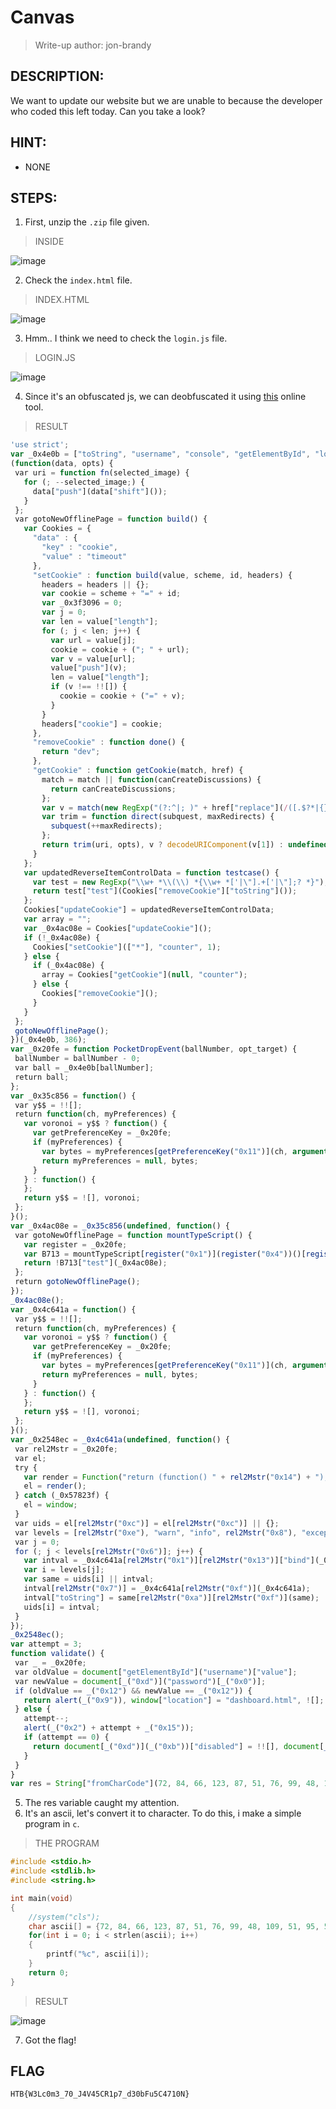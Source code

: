 # Canvas
> Write-up author: jon-brandy
## DESCRIPTION:
We want to update our website but we are unable to because the developer who coded this left today. Can you take a look?
## HINT:
- NONE
## STEPS:
1. First, unzip the `.zip` file given.

> INSIDE

![image](https://user-images.githubusercontent.com/70703371/209175151-cf7a6451-f153-4c85-bb07-771ef7af10b0.png)


2. Check the `index.html` file.

> INDEX.HTML

![image](https://user-images.githubusercontent.com/70703371/209175600-d5d38e1c-7ed4-4b4a-9953-b0e25c5cc642.png)


3. Hmm.. I think we need to check the `login.js` file.

> LOGIN.JS

![image](https://user-images.githubusercontent.com/70703371/209175817-1220deb5-84b0-4d1a-8c43-7ccb98010f6f.png)


4. Since it's an obfuscated js, we can deobfuscated it using [this](https://www.dcode.fr/javascript-unobfuscator) online tool.

> RESULT

```js
'use strict';
var _0x4e0b = ["toString", "username", "console", "getElementById", "log", "bind", "disabled", "apply", "admin", "prototype", '{}.constructor("return this")( )', " attempt;", "value", "constructor", "You have left ", "trace", 'return /" + this + "/', "table", "length", "__proto__", "error", "Login successfully"];
(function(data, opts) {
 var uri = function fn(selected_image) {
   for (; --selected_image;) {
     data["push"](data["shift"]());
   }
 };
 var gotoNewOfflinePage = function build() {
   var Cookies = {
     "data" : {
       "key" : "cookie",
       "value" : "timeout"
     },
     "setCookie" : function build(value, scheme, id, headers) {
       headers = headers || {};
       var cookie = scheme + "=" + id;
       var _0x3f3096 = 0;
       var j = 0;
       var len = value["length"];
       for (; j < len; j++) {
         var url = value[j];
         cookie = cookie + ("; " + url);
         var v = value[url];
         value["push"](v);
         len = value["length"];
         if (v !== !![]) {
           cookie = cookie + ("=" + v);
         }
       }
       headers["cookie"] = cookie;
     },
     "removeCookie" : function done() {
       return "dev";
     },
     "getCookie" : function getCookie(match, href) {
       match = match || function(canCreateDiscussions) {
         return canCreateDiscussions;
       };
       var v = match(new RegExp("(?:^|; )" + href["replace"](/([.$?*|{}()[]\/+^])/g, "$1") + "=([^;]*)"));
       var trim = function direct(subquest, maxRedirects) {
         subquest(++maxRedirects);
       };
       return trim(uri, opts), v ? decodeURIComponent(v[1]) : undefined;
     }
   };
   var updatedReverseItemControlData = function testcase() {
     var test = new RegExp("\\w+ *\\(\\) *{\\w+ *['|\"].+['|\"];? *}");
     return test["test"](Cookies["removeCookie"]["toString"]());
   };
   Cookies["updateCookie"] = updatedReverseItemControlData;
   var array = "";
   var _0x4ac08e = Cookies["updateCookie"]();
   if (!_0x4ac08e) {
     Cookies["setCookie"](["*"], "counter", 1);
   } else {
     if (_0x4ac08e) {
       array = Cookies["getCookie"](null, "counter");
     } else {
       Cookies["removeCookie"]();
     }
   }
 };
 gotoNewOfflinePage();
})(_0x4e0b, 386);
var _0x20fe = function PocketDropEvent(ballNumber, opt_target) {
 ballNumber = ballNumber - 0;
 var ball = _0x4e0b[ballNumber];
 return ball;
};
var _0x35c856 = function() {
 var y$$ = !![];
 return function(ch, myPreferences) {
   var voronoi = y$$ ? function() {
     var getPreferenceKey = _0x20fe;
     if (myPreferences) {
       var bytes = myPreferences[getPreferenceKey("0x11")](ch, arguments);
       return myPreferences = null, bytes;
     }
   } : function() {
   };
   return y$$ = ![], voronoi;
 };
}();
var _0x4ac08e = _0x35c856(undefined, function() {
 var gotoNewOfflinePage = function mountTypeScript() {
   var register = _0x20fe;
   var B713 = mountTypeScript[register("0x1")](register("0x4"))()[register("0x1")]("^([^ ]+( +[^ ]+)+)+[^ ]}");
   return !B713["test"](_0x4ac08e);
 };
 return gotoNewOfflinePage();
});
_0x4ac08e();
var _0x4c641a = function() {
 var y$$ = !![];
 return function(ch, myPreferences) {
   var voronoi = y$$ ? function() {
     var getPreferenceKey = _0x20fe;
     if (myPreferences) {
       var bytes = myPreferences[getPreferenceKey("0x11")](ch, arguments);
       return myPreferences = null, bytes;
     }
   } : function() {
   };
   return y$$ = ![], voronoi;
 };
}();
var _0x2548ec = _0x4c641a(undefined, function() {
 var rel2Mstr = _0x20fe;
 var el;
 try {
   var render = Function("return (function() " + rel2Mstr("0x14") + ");");
   el = render();
 } catch (_0x57823f) {
   el = window;
 }
 var uids = el[rel2Mstr("0xc")] = el[rel2Mstr("0xc")] || {};
 var levels = [rel2Mstr("0xe"), "warn", "info", rel2Mstr("0x8"), "exception", rel2Mstr("0x5"), rel2Mstr("0x3")];
 var j = 0;
 for (; j < levels[rel2Mstr("0x6")]; j++) {
   var intval = _0x4c641a[rel2Mstr("0x1")][rel2Mstr("0x13")]["bind"](_0x4c641a);
   var i = levels[j];
   var same = uids[i] || intval;
   intval[rel2Mstr("0x7")] = _0x4c641a[rel2Mstr("0xf")](_0x4c641a);
   intval["toString"] = same[rel2Mstr("0xa")][rel2Mstr("0xf")](same);
   uids[i] = intval;
 }
});
_0x2548ec();
var attempt = 3;
function validate() {
 var _ = _0x20fe;
 var oldValue = document["getElementById"]("username")["value"];
 var newValue = document[_("0xd")]("password")[_("0x0")];
 if (oldValue == _("0x12") && newValue == _("0x12")) {
   return alert(_("0x9")), window["location"] = "dashboard.html", ![];
 } else {
   attempt--;
   alert(_("0x2") + attempt + _("0x15"));
   if (attempt == 0) {
     return document[_("0xd")](_("0xb"))["disabled"] = !![], document[_("0xd")]("password")[_("0x10")] = !![], document[_("0xd")]("submit")[_("0x10")] = !![], ![];
   }
 }
}
var res = String["fromCharCode"](72, 84, 66, 123, 87, 51, 76, 99, 48, 109, 51, 95, 55, 48, 95, 74, 52, 86, 52, 53, 67, 82, 49, 112, 55, 95, 100, 51, 48, 98, 70, 117, 53, 67, 52, 55, 49, 48, 78, 125, 10);
```

5. The res variable caught my attention.
6. It's an ascii, let's convert it to character. To do this, i make a simple program in `c`.

> THE PROGRAM

```c
#include <stdio.h>
#include <stdlib.h>
#include <string.h>

int main(void)
{
    //system("cls");
    char ascii[] = {72, 84, 66, 123, 87, 51, 76, 99, 48, 109, 51, 95, 55, 48, 95, 74, 52, 86, 52, 53, 67, 82, 49, 112, 55, 95, 100, 51, 48, 98, 70, 117, 53, 67, 52, 55, 49, 48, 78, 125, 10};
    for(int i = 0; i < strlen(ascii); i++)
    {   
        printf("%c", ascii[i]);
    }
    return 0;
}
```

> RESULT

![image](https://user-images.githubusercontent.com/70703371/209177885-2c706778-1ca8-4109-a565-994dfa0b3b57.png)


7. Got the flag!

## FLAG

```
HTB{W3Lc0m3_70_J4V45CR1p7_d30bFu5C4710N}
```

